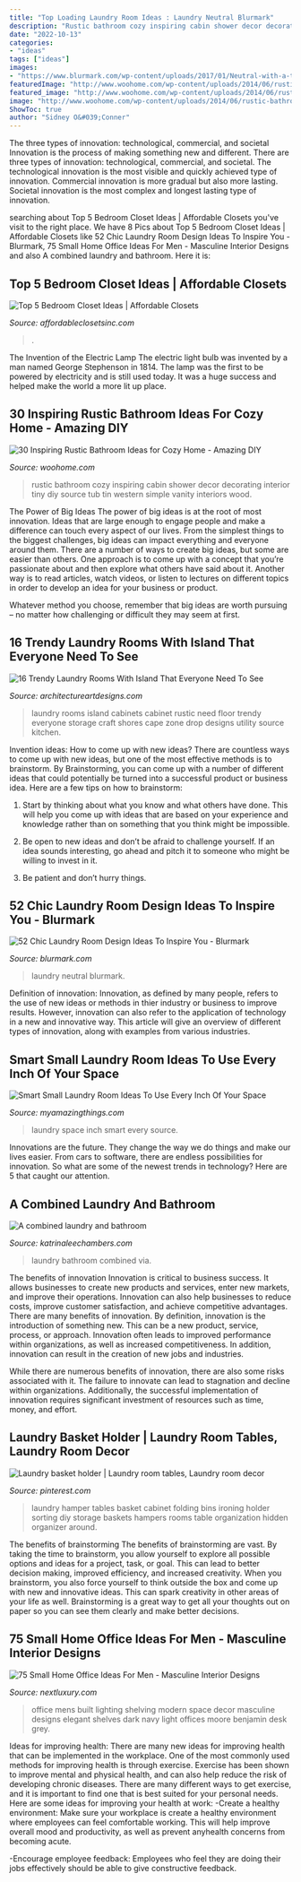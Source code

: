 ```yaml
---
title: "Top Loading Laundry Room Ideas : Laundry Neutral Blurmark"
description: "Rustic bathroom cozy inspiring cabin shower decor decorating interior tiny diy source tub tin western simple vanity interiors wood"
date: "2022-10-13"
categories:
- "ideas"
tags: ["ideas"]
images:
- "https://www.blurmark.com/wp-content/uploads/2017/01/Neutral-with-a-touch-of-fun-laundry-room.jpg"
featuredImage: "http://www.woohome.com/wp-content/uploads/2014/06/rustic-bathroom-ideas-11.jpg"
featured_image: "http://www.woohome.com/wp-content/uploads/2014/06/rustic-bathroom-ideas-11.jpg"
image: "http://www.woohome.com/wp-content/uploads/2014/06/rustic-bathroom-ideas-11.jpg"
ShowToc: true
author: "Sidney O&#039;Conner"
---
```



The three types of innovation: technological, commercial, and societal
Innovation is the process of making something new and different. There are three types of innovation: technological, commercial, and societal. The technological innovation is the most visible and quickly achieved type of innovation. Commercial innovation is more gradual but also more lasting. Societal innovation is the most complex and longest lasting type of innovation.

	

		
searching about Top 5 Bedroom Closet Ideas | Affordable Closets you've visit to the right place. We have 8 Pics about Top 5 Bedroom Closet Ideas | Affordable Closets like 52 Chic Laundry Room Design Ideas To Inspire You - Blurmark, 75 Small Home Office Ideas For Men - Masculine Interior Designs and also A combined laundry and bathroom. Here it is:
		
    
## Top 5 Bedroom Closet Ideas | Affordable Closets

<img loading=lazy src="https://affordableclosetsinc.com/wp/wp-content/uploads/2020/04/affordable-closets-closet-custom-closet-23-1.jpg" onerror="this.onerror=null;this.src='https://tse1.mm.bing.net/th?id=OIP.glE96eSUwiGcVKU_1aQ0jAHaJ4&amp;pid=15.1';" alt="Top 5 Bedroom Closet Ideas | Affordable Closets">

_Source: affordableclosetsinc.com_

>. 

	

The Invention of the Electric Lamp
The electric light bulb was invented by a man named George Stephenson in 1814. The lamp was the first to be powered by electricity and is still used today. It was a huge success and helped make the world a more lit up place.

    
## 30 Inspiring Rustic Bathroom Ideas For Cozy Home - Amazing DIY

<img loading=lazy src="http://www.woohome.com/wp-content/uploads/2014/06/rustic-bathroom-ideas-11.jpg" onerror="this.onerror=null;this.src='https://tse2.mm.bing.net/th?id=OIP.xnRp4VdsBoslPxACE3LgUAHaJ6&amp;pid=15.1';" alt="30 Inspiring Rustic Bathroom Ideas for Cozy Home - Amazing DIY">

_Source: woohome.com_

>rustic bathroom cozy inspiring cabin shower decor decorating interior tiny diy source tub tin western simple vanity interiors wood. 

	

The Power of Big Ideas
The power of big ideas is at the root of most innovation. Ideas that are large enough to engage people and make a difference can touch every aspect of our lives. From the simplest things to the biggest challenges, big ideas can impact everything and everyone around them.
There are a number of ways to create big ideas, but some are easier than others. One approach is to come up with a concept that you’re passionate about and then explore what others have said about it. Another way is to read articles, watch videos, or listen to lectures on different topics in order to develop an idea for your business or product.

Whatever method you choose, remember that big ideas are worth pursuing – no matter how challenging or difficult they may seem at first.

    
## 16 Trendy Laundry Rooms With Island That Everyone Need To See

<img loading=lazy src="https://www.architectureartdesigns.com/wp-content/uploads/2016/01/2-52-630x419.jpg" onerror="this.onerror=null;this.src='https://tse4.mm.bing.net/th?id=OIP.UK7UvLAhXJAV-7-tlUmq-gHaE7&amp;pid=15.1';" alt="16 Trendy Laundry Rooms With Island That Everyone Need To See">

_Source: architectureartdesigns.com_

>laundry rooms island cabinets cabinet rustic need floor trendy everyone storage craft shores cape zone drop designs utility source kitchen. 

	

Invention ideas: How to come up with new ideas?
There are countless ways to come up with new ideas, but one of the most effective methods is to brainstorm. By Brainstorming, you can come up with a number of different ideas that could potentially be turned into a successful product or business idea. Here are a few tips on how to brainstorm:
1. Start by thinking about what you know and what others have done. This will help you come up with ideas that are based on your experience and knowledge rather than on something that you think might be impossible.

2. Be open to new ideas and don’t be afraid to challenge yourself. If an idea sounds interesting, go ahead and pitch it to someone who might be willing to invest in it.

3. Be patient and don’t hurry things.

    
## 52 Chic Laundry Room Design Ideas To Inspire You - Blurmark

<img loading=lazy src="https://www.blurmark.com/wp-content/uploads/2017/01/Neutral-with-a-touch-of-fun-laundry-room.jpg" onerror="this.onerror=null;this.src='https://tse1.mm.bing.net/th?id=OIP.gK_iJEqsVbBrFE_8fzs8qwHaJ3&amp;pid=15.1';" alt="52 Chic Laundry Room Design Ideas To Inspire You - Blurmark">

_Source: blurmark.com_

>laundry neutral blurmark. 

	

Definition of innovation:
Innovation, as defined by many people, refers to the use of new ideas or methods in thier industry or business to improve results. However, innovation can also refer to the application of technology in a new and innovative way. This article will give an overview of different types of innovation, along with examples from various industries.

    
## Smart Small Laundry Room Ideas To Use Every Inch Of Your Space

<img loading=lazy src="http://myamazingthings.com/wp-content/uploads/2017/09/small-laundry-room-4.jpg" onerror="this.onerror=null;this.src='https://tse4.mm.bing.net/th?id=OIP.gOX-fQBoIYUD2QpC91B6PgHaJ4&amp;pid=15.1';" alt="Smart Small Laundry Room Ideas To Use Every Inch Of Your Space">

_Source: myamazingthings.com_

>laundry space inch smart every source. 

	

Innovations are the future. They change the way we do things and make our lives easier. From cars to software, there are endless possibilities for innovation. So what are some of the newest trends in technology? Here are 5 that caught our attention.

    
## A Combined Laundry And Bathroom

<img loading=lazy src="https://www.katrinaleechambers.com/wp-content/uploads/2016/08/18bb056a78fbdb3ffb0d9a5e3c7daac6.jpg" onerror="this.onerror=null;this.src='https://tse2.mm.bing.net/th?id=OIP.LfBdEKdLi5UFHau1nHNFFwHaJz&amp;pid=15.1';" alt="A combined laundry and bathroom">

_Source: katrinaleechambers.com_

>laundry bathroom combined via. 

	

The benefits of innovation
Innovation is critical to business success. It allows businesses to create new products and services, enter new markets, and improve their operations. Innovation can also help businesses to reduce costs, improve customer satisfaction, and achieve competitive advantages.
There are many benefits of innovation. By definition, innovation is the introduction of something new. This can be a new product, service, process, or approach. Innovation often leads to improved performance within organizations, as well as increased competitiveness. In addition, innovation can result in the creation of new jobs and industries.

While there are numerous benefits of innovation, there are also some risks associated with it. The failure to innovate can lead to stagnation and decline within organizations. Additionally, the successful implementation of innovation requires significant investment of resources such as time, money, and effort.

    
## Laundry Basket Holder | Laundry Room Tables, Laundry Room Decor

<img loading=lazy src="https://i.pinimg.com/736x/7f/54/01/7f54019934b435bc109a9f5b677d6a0e--laundry-room-tables-laundry-rooms.jpg" onerror="this.onerror=null;this.src='https://tse2.mm.bing.net/th?id=OIP.x5sRyk0ISjGvek9sxcexvAHaHW&amp;pid=15.1';" alt="Laundry basket holder | Laundry room tables, Laundry room decor">

_Source: pinterest.com_

>laundry hamper tables basket cabinet folding bins ironing holder sorting diy storage baskets hampers rooms table organization hidden organizer around. 

	

The benefits of brainstorming
The benefits of brainstorming are vast. By taking the time to brainstorm, you allow yourself to explore all possible options and ideas for a project, task, or goal. This can lead to better decision making, improved efficiency, and increased creativity.
When you brainstorm, you also force yourself to think outside the box and come up with new and innovative ideas. This can spark creativity in other areas of your life as well. Brainstorming is a great way to get all your thoughts out on paper so you can see them clearly and make better decisions.

    
## 75 Small Home Office Ideas For Men - Masculine Interior Designs

<img loading=lazy src="http://nextluxury.com/wp-content/uploads/mens-elegant-small-home-office-ideas.jpg" onerror="this.onerror=null;this.src='https://tse3.mm.bing.net/th?id=OIP.ruCwq0qERn49I-f1p72YhgAAAA&amp;pid=15.1';" alt="75 Small Home Office Ideas For Men - Masculine Interior Designs">

_Source: nextluxury.com_

>office mens built lighting shelving modern space decor masculine designs elegant shelves dark navy light offices moore benjamin desk grey. 

	

Ideas for improving health:
There are many new ideas for improving health that can be implemented in the workplace. One of the most commonly used methods for improving health is through exercise. Exercise has been shown to improve mental and physical health, and can also help reduce the risk of developing chronic diseases. There are many different ways to get exercise, and it is important to find one that is best suited for your personal needs. Here are some ideas for improving your health at work: 
-Create a healthy environment: Make sure your workplace is create a healthy environment where employees can feel comfortable working. This will help improve overall mood and productivity, as well as prevent anyhealth concerns from becoming acute. 

-Encourage employee feedback: Employees who feel they are doing their jobs effectively should be able to give constructive feedback.

